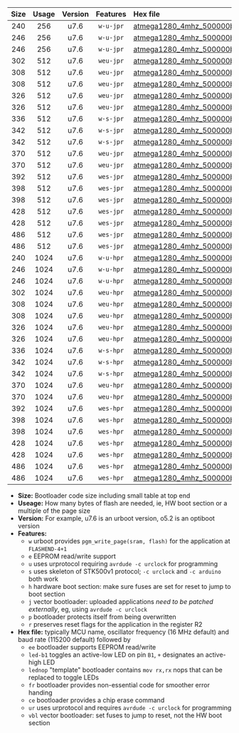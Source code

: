 |Size|Usage|Version|Features|Hex file|
|:-:|:-:|:-:|:-:|:--|
|240|256|u7.6|`w-u-jpr`|[atmega1280_4mhz_500000bps_ur_vbl.hex](https://raw.githubusercontent.com/stefanrueger/urboot/main//atmega1280_4mhz_500000bps_ur_vbl.hex)|
|246|256|u7.6|`w-u-jpr`|[atmega1280_4mhz_500000bps_led+b7_ur_vbl.hex](https://raw.githubusercontent.com/stefanrueger/urboot/main//atmega1280_4mhz_500000bps_led+b7_ur_vbl.hex)|
|246|256|u7.6|`w-u-jpr`|[atmega1280_4mhz_500000bps_lednop_ur_vbl.hex](https://raw.githubusercontent.com/stefanrueger/urboot/main//atmega1280_4mhz_500000bps_lednop_ur_vbl.hex)|
|302|512|u7.6|`weu-jpr`|[atmega1280_4mhz_500000bps_ee_ur_vbl.hex](https://raw.githubusercontent.com/stefanrueger/urboot/main//atmega1280_4mhz_500000bps_ee_ur_vbl.hex)|
|308|512|u7.6|`weu-jpr`|[atmega1280_4mhz_500000bps_ee_led+b7_ur_vbl.hex](https://raw.githubusercontent.com/stefanrueger/urboot/main//atmega1280_4mhz_500000bps_ee_led+b7_ur_vbl.hex)|
|308|512|u7.6|`weu-jpr`|[atmega1280_4mhz_500000bps_ee_lednop_ur_vbl.hex](https://raw.githubusercontent.com/stefanrueger/urboot/main//atmega1280_4mhz_500000bps_ee_lednop_ur_vbl.hex)|
|326|512|u7.6|`weu-jpr`|[atmega1280_4mhz_500000bps_ee_led+b7_fr_ur_vbl.hex](https://raw.githubusercontent.com/stefanrueger/urboot/main//atmega1280_4mhz_500000bps_ee_led+b7_fr_ur_vbl.hex)|
|326|512|u7.6|`weu-jpr`|[atmega1280_4mhz_500000bps_ee_lednop_fr_ur_vbl.hex](https://raw.githubusercontent.com/stefanrueger/urboot/main//atmega1280_4mhz_500000bps_ee_lednop_fr_ur_vbl.hex)|
|336|512|u7.6|`w-s-jpr`|[atmega1280_4mhz_500000bps_vbl.hex](https://raw.githubusercontent.com/stefanrueger/urboot/main//atmega1280_4mhz_500000bps_vbl.hex)|
|342|512|u7.6|`w-s-jpr`|[atmega1280_4mhz_500000bps_led+b7_vbl.hex](https://raw.githubusercontent.com/stefanrueger/urboot/main//atmega1280_4mhz_500000bps_led+b7_vbl.hex)|
|342|512|u7.6|`w-s-jpr`|[atmega1280_4mhz_500000bps_lednop_vbl.hex](https://raw.githubusercontent.com/stefanrueger/urboot/main//atmega1280_4mhz_500000bps_lednop_vbl.hex)|
|370|512|u7.6|`weu-jpr`|[atmega1280_4mhz_500000bps_ee_led+b7_fr_ce_ur_vbl.hex](https://raw.githubusercontent.com/stefanrueger/urboot/main//atmega1280_4mhz_500000bps_ee_led+b7_fr_ce_ur_vbl.hex)|
|370|512|u7.6|`weu-jpr`|[atmega1280_4mhz_500000bps_ee_lednop_fr_ce_ur_vbl.hex](https://raw.githubusercontent.com/stefanrueger/urboot/main//atmega1280_4mhz_500000bps_ee_lednop_fr_ce_ur_vbl.hex)|
|392|512|u7.6|`wes-jpr`|[atmega1280_4mhz_500000bps_ee_vbl.hex](https://raw.githubusercontent.com/stefanrueger/urboot/main//atmega1280_4mhz_500000bps_ee_vbl.hex)|
|398|512|u7.6|`wes-jpr`|[atmega1280_4mhz_500000bps_ee_led+b7_vbl.hex](https://raw.githubusercontent.com/stefanrueger/urboot/main//atmega1280_4mhz_500000bps_ee_led+b7_vbl.hex)|
|398|512|u7.6|`wes-jpr`|[atmega1280_4mhz_500000bps_ee_lednop_vbl.hex](https://raw.githubusercontent.com/stefanrueger/urboot/main//atmega1280_4mhz_500000bps_ee_lednop_vbl.hex)|
|428|512|u7.6|`wes-jpr`|[atmega1280_4mhz_500000bps_ee_led+b7_fr_vbl.hex](https://raw.githubusercontent.com/stefanrueger/urboot/main//atmega1280_4mhz_500000bps_ee_led+b7_fr_vbl.hex)|
|428|512|u7.6|`wes-jpr`|[atmega1280_4mhz_500000bps_ee_lednop_fr_vbl.hex](https://raw.githubusercontent.com/stefanrueger/urboot/main//atmega1280_4mhz_500000bps_ee_lednop_fr_vbl.hex)|
|486|512|u7.6|`wes-jpr`|[atmega1280_4mhz_500000bps_ee_led+b7_fr_ce_vbl.hex](https://raw.githubusercontent.com/stefanrueger/urboot/main//atmega1280_4mhz_500000bps_ee_led+b7_fr_ce_vbl.hex)|
|486|512|u7.6|`wes-jpr`|[atmega1280_4mhz_500000bps_ee_lednop_fr_ce_vbl.hex](https://raw.githubusercontent.com/stefanrueger/urboot/main//atmega1280_4mhz_500000bps_ee_lednop_fr_ce_vbl.hex)|
|240|1024|u7.6|`w-u-hpr`|[atmega1280_4mhz_500000bps_ur.hex](https://raw.githubusercontent.com/stefanrueger/urboot/main//atmega1280_4mhz_500000bps_ur.hex)|
|246|1024|u7.6|`w-u-hpr`|[atmega1280_4mhz_500000bps_led+b7_ur.hex](https://raw.githubusercontent.com/stefanrueger/urboot/main//atmega1280_4mhz_500000bps_led+b7_ur.hex)|
|246|1024|u7.6|`w-u-hpr`|[atmega1280_4mhz_500000bps_lednop_ur.hex](https://raw.githubusercontent.com/stefanrueger/urboot/main//atmega1280_4mhz_500000bps_lednop_ur.hex)|
|302|1024|u7.6|`weu-hpr`|[atmega1280_4mhz_500000bps_ee_ur.hex](https://raw.githubusercontent.com/stefanrueger/urboot/main//atmega1280_4mhz_500000bps_ee_ur.hex)|
|308|1024|u7.6|`weu-hpr`|[atmega1280_4mhz_500000bps_ee_led+b7_ur.hex](https://raw.githubusercontent.com/stefanrueger/urboot/main//atmega1280_4mhz_500000bps_ee_led+b7_ur.hex)|
|308|1024|u7.6|`weu-hpr`|[atmega1280_4mhz_500000bps_ee_lednop_ur.hex](https://raw.githubusercontent.com/stefanrueger/urboot/main//atmega1280_4mhz_500000bps_ee_lednop_ur.hex)|
|326|1024|u7.6|`weu-hpr`|[atmega1280_4mhz_500000bps_ee_led+b7_fr_ur.hex](https://raw.githubusercontent.com/stefanrueger/urboot/main//atmega1280_4mhz_500000bps_ee_led+b7_fr_ur.hex)|
|326|1024|u7.6|`weu-hpr`|[atmega1280_4mhz_500000bps_ee_lednop_fr_ur.hex](https://raw.githubusercontent.com/stefanrueger/urboot/main//atmega1280_4mhz_500000bps_ee_lednop_fr_ur.hex)|
|336|1024|u7.6|`w-s-hpr`|[atmega1280_4mhz_500000bps.hex](https://raw.githubusercontent.com/stefanrueger/urboot/main//atmega1280_4mhz_500000bps.hex)|
|342|1024|u7.6|`w-s-hpr`|[atmega1280_4mhz_500000bps_led+b7.hex](https://raw.githubusercontent.com/stefanrueger/urboot/main//atmega1280_4mhz_500000bps_led+b7.hex)|
|342|1024|u7.6|`w-s-hpr`|[atmega1280_4mhz_500000bps_lednop.hex](https://raw.githubusercontent.com/stefanrueger/urboot/main//atmega1280_4mhz_500000bps_lednop.hex)|
|370|1024|u7.6|`weu-hpr`|[atmega1280_4mhz_500000bps_ee_led+b7_fr_ce_ur.hex](https://raw.githubusercontent.com/stefanrueger/urboot/main//atmega1280_4mhz_500000bps_ee_led+b7_fr_ce_ur.hex)|
|370|1024|u7.6|`weu-hpr`|[atmega1280_4mhz_500000bps_ee_lednop_fr_ce_ur.hex](https://raw.githubusercontent.com/stefanrueger/urboot/main//atmega1280_4mhz_500000bps_ee_lednop_fr_ce_ur.hex)|
|392|1024|u7.6|`wes-hpr`|[atmega1280_4mhz_500000bps_ee.hex](https://raw.githubusercontent.com/stefanrueger/urboot/main//atmega1280_4mhz_500000bps_ee.hex)|
|398|1024|u7.6|`wes-hpr`|[atmega1280_4mhz_500000bps_ee_led+b7.hex](https://raw.githubusercontent.com/stefanrueger/urboot/main//atmega1280_4mhz_500000bps_ee_led+b7.hex)|
|398|1024|u7.6|`wes-hpr`|[atmega1280_4mhz_500000bps_ee_lednop.hex](https://raw.githubusercontent.com/stefanrueger/urboot/main//atmega1280_4mhz_500000bps_ee_lednop.hex)|
|428|1024|u7.6|`wes-hpr`|[atmega1280_4mhz_500000bps_ee_led+b7_fr.hex](https://raw.githubusercontent.com/stefanrueger/urboot/main//atmega1280_4mhz_500000bps_ee_led+b7_fr.hex)|
|428|1024|u7.6|`wes-hpr`|[atmega1280_4mhz_500000bps_ee_lednop_fr.hex](https://raw.githubusercontent.com/stefanrueger/urboot/main//atmega1280_4mhz_500000bps_ee_lednop_fr.hex)|
|486|1024|u7.6|`wes-hpr`|[atmega1280_4mhz_500000bps_ee_led+b7_fr_ce.hex](https://raw.githubusercontent.com/stefanrueger/urboot/main//atmega1280_4mhz_500000bps_ee_led+b7_fr_ce.hex)|
|486|1024|u7.6|`wes-hpr`|[atmega1280_4mhz_500000bps_ee_lednop_fr_ce.hex](https://raw.githubusercontent.com/stefanrueger/urboot/main//atmega1280_4mhz_500000bps_ee_lednop_fr_ce.hex)|

- **Size:** Bootloader code size including small table at top end
- **Useage:** How many bytes of flash are needed, ie, HW boot section or a multiple of the page size
- **Version:** For example, u7.6 is an urboot version, o5.2 is an optiboot version
- **Features:**
  + `w` urboot provides `pgm_write_page(sram, flash)` for the application at `FLASHEND-4+1`
  + `e` EEPROM read/write support
  + `u` uses urprotocol requiring `avrdude -c urclock` for programming
  + `s` uses skeleton of STK500v1 protocol; `-c urclock` and `-c arduino` both work
  + `h` hardware boot section: make sure fuses are set for reset to jump to boot section
  + `j` vector bootloader: uploaded applications *need to be patched externally*, eg, using `avrdude -c urclock`
  + `p` bootloader protects itself from being overwritten
  + `r` preserves reset flags for the application in the register R2
- **Hex file:** typically MCU name, oscillator frequency (16 MHz default) and baud rate (115200 default) followed by
  + `ee` bootloader supports EEPROM read/write
  + `led-b1` toggles an active-low LED on pin `B1`, `+` designates an active-high LED
  + `lednop` "template" bootloader contains `mov rx,rx` nops that can be replaced to toggle LEDs
  + `fr` bootloader provides non-essential code for smoother error handing
  + `ce` bootloader provides a chip erase command
  + `ur` uses urprotocol and requires `avrdude -c urclock` for programming
  + `vbl` vector bootloader: set fuses to jump to reset, not the HW boot section
